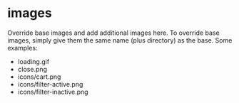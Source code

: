 images
======

Override base images and add additional images here.
To override base images, simply give them the same name (plus directory) as the base. Some examples:
- loading.gif
- close.png
- icons/cart.png
- icons/filter-active.png
- icons/filter-inactive.png
